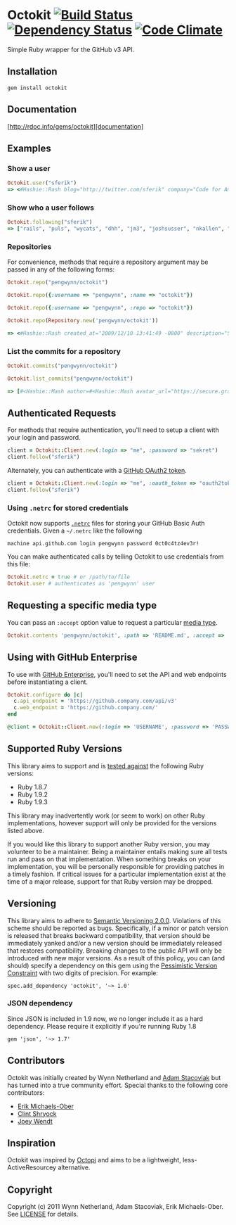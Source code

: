 # Octokit [![Build Status](https://secure.travis-ci.org/pengwynn/octokit.png?branch=master)][travis] [![Dependency Status](https://gemnasium.com/pengwynn/octokit.png?travis)][gemnasium] [![Code Climate](https://codeclimate.com/badge.png)][codeclimate]
Simple Ruby wrapper for the GitHub v3 API.

[travis]: http://travis-ci.org/pengwynn/octokit
[gemnasium]: https://gemnasium.com/pengwynn/octokit
[codeclimate]: https://codeclimate.com/github/pengwynn/octokit

## Installation
    gem install octokit

## Documentation
[http://rdoc.info/gems/octokit][documentation]

[documentation]: http://rdoc.info/gems/octokit

## Examples
### Show a user
```ruby
Octokit.user("sferik")
=> <#Hashie::Rash blog="http://twitter.com/sferik" company="Code for America" created_at="2008/05/14 13:36:12 -0700" email="sferik@gmail.com" followers_count=177 following_count=83 gravatar_id="1f74b13f1e5c6c69cb5d7fbaabb1e2cb" id=10308 location="San Francisco" login="sferik" name="Erik Michaels-Ober" permission=nil public_gist_count=16 public_repo_count=30 type="User">
```

### Show who a user follows
```ruby
Octokit.following("sferik")
=> ["rails", "puls", "wycats", "dhh", "jm3", "joshsusser", "nkallen", "technoweenie", "blaine", "al3x", "defunkt", "schacon", "bmizerany", "rtomayko", "jpr5", "lholden", "140proof", "ephramzerb", "carlhuda", "carllerche", "jnunemaker", "josh", "hoverbird", "jamiew", "jeremyevans", "brynary", "mojodna", "mojombo", "joshbuddy", "igrigorik", "perplexes", "joearasin", "hassox", "nickmarden", "pengwynn", "mmcgrana", "reddavis", "reinh", "mzsanford", "aanand", "pjhyett", "kneath", "tekkub", "adamstac", "timtrueman", "aaronblohowiak", "josevalim", "kaapa", "hurrycane", "jackdempsey", "drogus", "cameronpriest", "danmelton", "marcel", "r", "atmos", "mbleigh", "isaacs", "maxogden", "codeforamerica", "chadk", "laserlemon", "gruber", "lsegal", "bblimke", "wayneeseguin", "brixen", "dkubb", "bhb", "bcardarella", "elliottcable", "fbjork", "mlightner", "dianakimball", "amerine", "danchoi", "develop", "dmfrancisco", "unruthless", "trotter", "hannestyden", "codahale", "ry"]
```

### Repositories
For convenience, methods that require a repository argument may be passed in
any of the following forms:

```ruby
Octokit.repo("pengwynn/octokit")

Octokit.repo({:username => "pengwynn", :name => "octokit"})

Octokit.repo({:username => "pengwynn", :repo => "octokit"})

Octokit.repo(Repository.new('pengwynn/octokit'))

=> <#Hashie::Rash created_at="2009/12/10 13:41:49 -0800" description="Simple Ruby wrapper for the GitHub API and feeds" fork=false forks=25 has_downloads=true has_issues=true has_wiki=true homepage="http://wynnnetherland.com/projects/octokit" integrate_branch="master" language="Ruby" name="octokit" open_issues=8 owner="pengwynn" private=false pushed_at="2011/05/05 10:48:57 -0700" size=1804 url="https://github.com/pengwynn/octokit" watchers=92>
```

### List the commits for a repository

```ruby
Octokit.commits("pengwynn/octokit")

Octokit.list_commits("pengwynn/octokit")

=> [#<Hashie::Mash author=#<Hashie::Mash avatar_url="https://secure.gravatar.com/avatar/7e19cd5486b5d6dc1ef90e671ba52ae0?d=https://a248.e.akamai.net/assets.github.com%2Fimages%2Fgravatars%2Fgravatar-user-420.png" gravatar_id="7e19cd5486b5d6dc1ef90e671ba52ae0" id=865 login="pengwynn" url="https://api.github.com/users/pengwynn"> commit=#<Hashie::Mash author=#<Hashie::Mash date="2012-10-31T15:17:51Z" email="wynn@github.com" name="Wynn Netherland"> comment_count=0 committer=#<Hashie::Mash date="2012-10-31T15:17:51Z" email="wynn@github.com" name="Wynn Netherland"> message="Fix bug with archive_link for private repo" tree=#<Hashie::Mash sha="49bf2a476aa819f29b0fc1a8805f7567f010006d" url="https://api.github.com/repos/pengwynn/octokit/git/trees/49bf2a476aa819f29b0fc1a8805f7567f010006d"> url="https://api.github.com/repos/pengwynn/octokit/git/commits/8db3df37fad3a021eb8036b007c718149836cb32"> committer=#<Hashie::Mash avatar_url="https://secure.gravatar.com/avatar/7e19cd5486b5d6dc1ef90e671ba52ae0?d=https://a248.e.akamai.net/assets.github.com%2Fimages%2Fgravatars%2Fgravatar-user-420.png" gravatar_id="7e19cd5486b5d6dc1ef90e671ba52ae0" id=865 login="pengwynn" url="https://api.github.com/users/pengwynn"> parents=[#<Hashie::Mash sha="7a67f4b47791cb77de33e491df87cef06012c79f" url="https://api.github.com/repos/pengwynn/octokit/commits/7a67f4b47791cb77de33e491df87cef06012c79f">] sha="8db3df37fad3a021eb8036b007c718149836cb32" url="https://api.github.com/repos/pengwynn/octokit/commits/8db3df37fad3a021eb8036b007c718149836cb32">, ... , ...]
```

## Authenticated Requests
For methods that require authentication, you'll need to setup a client with
your login and password.

```ruby
client = Octokit::Client.new(:login => "me", :password => "sekret")
client.follow("sferik")
```

Alternately, you can authenticate with a [GitHub OAuth2 token][oauth].

```ruby
client = Octokit::Client.new(:login => "me", :oauth_token => "oauth2token")
client.follow("sferik")
```

### Using `.netrc` for stored credentials

Octokit now supports [`.netrc`][netrc] files for storing your GitHub Basic Auth
credentials. Given a `~/.netrc` like the following

```
machine api.github.com login pengwynn password 0ct0c4tz4ev3r!
```

You can make authenticated calls by telling Octokit to use credentials from
this file:

```ruby
Octokit.netrc = true # or /path/to/file
Octokit.user # authenticates as 'pengwynn' user
```

## Requesting a specific media type

You can pass an `:accept` option value to request a particular [media
type][media-types].

```ruby
Octokit.contents 'pengwynn/octokit', :path => 'README.md', :accept => 'application/vnd.github.html'
```

## Using with GitHub Enterprise

To use with [GitHub Enterprise](https://enterprise.github.com/), you'll need to
set the API and web endpoints before instantiating a client.

```ruby
Octokit.configure do |c|
  c.api_endpoint = 'https://github.company.com/api/v3'
  c.web_endpoint = 'https://github.company.com/'
end

@client = Octokit::Client.new(:login => 'USERNAME', :password => 'PASSWORD')
```

## Supported Ruby Versions

This library aims to support and is [tested against][travis] the following Ruby
versions:

* Ruby 1.8.7
* Ruby 1.9.2
* Ruby 1.9.3

This library may inadvertently work (or seem to work) on other Ruby
implementations, however support will only be provided for the versions listed
above.

If you would like this library to support another Ruby version, you may
volunteer to be a maintainer. Being a maintainer entails making sure all tests
run and pass on that implementation. When something breaks on your
implementation, you will be personally responsible for providing patches in a
timely fashion. If critical issues for a particular implementation exist at the
time of a major release, support for that Ruby version may be dropped.

## Versioning

This library aims to adhere to [Semantic Versioning 2.0.0][semver]. Violations
of this scheme should be reported as bugs. Specifically, if a minor or patch
version is released that breaks backward compatibility, that version should be
immediately yanked and/or a new version should be immediately released that
restores compatibility. Breaking changes to the public API will only be
introduced with new major versions. As a result of this policy, you can (and
should) specify a dependency on this gem using the [Pessimistic Version
Constraint][pvc] with two digits of precision. For example:

    spec.add_dependency 'octokit', '~> 1.0'

[semver]: http://semver.org/
[pvc]: http://docs.rubygems.org/read/chapter/16#page74

### JSON dependency

Since JSON is included in 1.9 now, we no longer include it as a hard
dependency. Please require it explicitly if you're running Ruby 1.8

    gem 'json', '~> 1.7'

## Contributors

Octokit was initially created by Wynn Netherland and [Adam
Stacoviak](http://twitter.com/adamstac) but has
turned into a true community effort. Special thanks to the following core
contributors:

* [Erik Michaels-Ober](http://github.com/sferik)
* [Clint Shryock](http://github.com/ctshryock)
* [Joey Wendt](http://github.com/joeyw)


## Inspiration
Octokit was inspired by [Octopi][] and aims to be a lightweight,
less-ActiveResourcey alternative.

[octopi]: https://github.com/fcoury/octopi

## Copyright
Copyright (c) 2011 Wynn Netherland, Adam Stacoviak, Erik Michaels-Ober. See
[LICENSE][] for details.

[license]: https://github.com/pengwynn/octokit/blob/master/LICENSE.md
[media-types]: http://developer.github.com/v3/media/
[oauth]: http://developer.github.com/v3/oauth
[netrc]: http://www.gnu.org/software/inetutils/manual/html_node/The-_002enetrc-File.html
